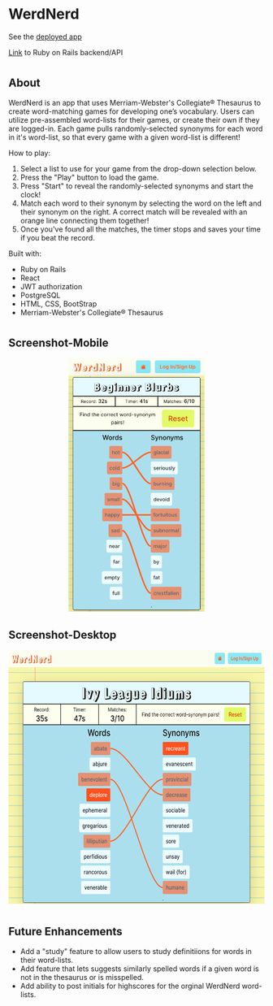 # WerdNerd

See the [deployed app](https://werd-nerd.herokuapp.com/)

[Link](https://github.com/BluejayTay/word_app_rails) to Ruby on Rails backend/API

#

## About

WerdNerd is an app that uses Merriam-Webster&apos;s Collegiate® Thesaurus to create word-matching games for developing one’s vocabulary. Users can utilize pre-assembled word-lists for their games, or create their own if they are logged-in. Each game pulls randomly-selected synonyms for each word in it&apos;s word-list, so that every game with a given word-list is different!

How to play:

<ol>
        <li>
          Select a list to use for your game from the drop-down selection below.
        </li>
        <li>Press the &quot;Play&quot; button to load the game.</li>
        <li>
          Press &quot;Start&quot; to reveal the randomly-selected synonyms and
          start the clock!
        </li>
        <li>
          Match each word to their synonym by selecting the word on the left and
          their synonym on the right. A correct match will be revealed with an
          orange line connecting them together!
        </li>
        <li>
          Once you&apos;ve found all the matches, the timer stops and saves your
          time if you beat the record.
        </li>
      </ol>

Built with:

- Ruby on Rails
- React
- JWT authorization
- PostgreSQL
- HTML, CSS, BootStrap
- Merriam-Webster&apos;s Collegiate® Thesaurus

#

## Screenshot-Mobile

<p align="center">
<img src="src/screenshot-mobile.png"  height="500">
</p>

## Screenshot-Desktop

<p align="center">
<img src="src/screenshot-desktop.png"  height="500">
</p>

#

## Future Enhancements

- Add a "study" feature to allow users to study definitiions for words in their word-lists.
- Add feature that lets suggests similarly spelled words if a given word is not in the thesaurus or is misspelled.
- Add ability to post initials for highscores for the orginal WerdNerd word-lists.
